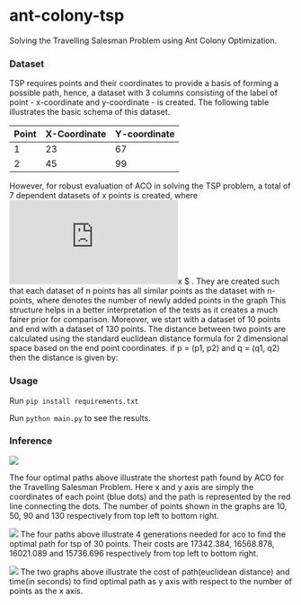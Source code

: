 # ant-colony-tsp
Solving the Travelling Salesman Problem using Ant Colony Optimization.

### Dataset
TSP requires points and their coordinates to provide a basis of forming a possible path, hence, a dataset with 3 columns consisting of the label of point - x-coordinate and y-coordinate - is created. The following table illustrates the basic schema of this dataset.

| Point | X-Coordinate | Y-coordinate|
|-------|--------------|-------------|
|1      | 23           | 67          |
|2      |45            | 99          |

However, for robust evaluation of ACO in solving the TSP problem, a total of 7 dependent datasets of x points is created, where ![](https://latex.codecogs.com/gif.latex?x%20%5Cin%20%5C%7B%2010n%20%3A%20n%5Cin%202k&plus;1%2C%20where%20%5C%20k%20%5Cin%20%5C%7B0%2C%202%2C%20..6%5C%7D%20%5C%7D)x $ . They are created such that each dataset of n points has all similar points as the dataset with n- points, where  denotes the number of newly added points in the graph This structure helps in a better interpretation of the tests as it creates a much fairer prior for comparison. Moreover, we start with a dataset of 10 points and end with a dataset of 130 points. 
The distance between two points are calculated using the standard euclidean distance formula for 2 dimensional space based on the end point coordinates. if p = (p1, p2) and q = (q1, q2) then the distance is given by:


### Usage
Run `pip install requirements.txt`

Run `python main.py` to see the results.

### Inference 
![](https://github.com/10-zin/acotsp/blob/master/shortest_path_graphs/path_graphs.png)

The four optimal  paths above illustrate the shortest path found by ACO for the Travelling Salesman Problem. Here x and y axis are simply the coordinates of each point (blue dots) and the path is represented by the red line connecting the dots. The number of points shown in the graphs are 10, 50, 90 and 130 respectively from top left to bottom right.

![](https://github.com/10-zin/acotsp/blob/master/generational_graphs/gen-graphs.jpg)
The four paths above illustrate 4 generations needed for aco to find the optimal path for tsp of 30 points. Their costs are 17342.384, 16568.878, 16021.089 and 15736.696 respectively from top left to bottom right.

![](https://github.com/10-zin/acotsp/blob/master/misc_graphs/cost-time.jpg)
The two graphs above illustrate the cost of path(euclidean distance) and time(in seconds) to find optimal path as y axis with respect to the number of points as the x axis.
